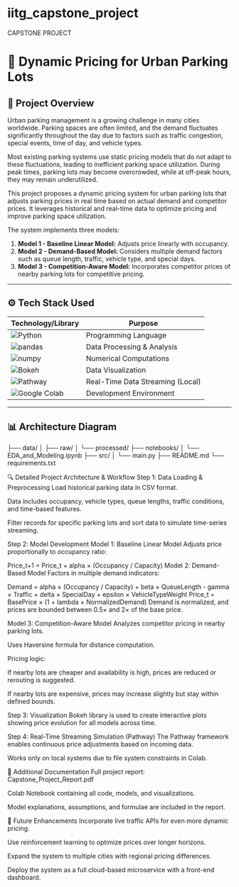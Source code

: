 # iitg_capstone_project
CAPSTONE PROJECT 

# 🚗 Dynamic Pricing for Urban Parking Lots

## 📑 Project Overview

Urban parking management is a growing challenge in many cities worldwide. Parking spaces are often limited, and the demand fluctuates significantly throughout the day due to factors such as traffic congestion, special events, time of day, and vehicle types.

Most existing parking systems use static pricing models that do not adapt to these fluctuations, leading to inefficient parking space utilization. During peak times, parking lots may become overcrowded, while at off-peak hours, they may remain underutilized.

This project proposes a dynamic pricing system for urban parking lots that adjusts parking prices in real time based on actual demand and competitor prices. It leverages historical and real-time data to optimize pricing and improve parking space utilization.

The system implements three models:
1. **Model 1 - Baseline Linear Model:** Adjusts price linearly with occupancy.
2. **Model 2 - Demand-Based Model:** Considers multiple demand factors such as queue length, traffic, vehicle type, and special days.
3. **Model 3 - Competition-Aware Model:** Incorporates competitor prices of nearby parking lots for competitive pricing.

---

## ⚙️ Tech Stack Used

| Technology/Library | Purpose |
|--------------------|---------|
| ![Python](https://img.shields.io/badge/Python-3776AB?logo=python&logoColor=white) | Programming Language |
| ![pandas](https://img.shields.io/badge/Pandas-150458?logo=pandas&logoColor=white) | Data Processing & Analysis |
| ![numpy](https://img.shields.io/badge/Numpy-013243?logo=numpy&logoColor=white) | Numerical Computations |
| ![Bokeh](https://img.shields.io/badge/Bokeh-E76F00?logo=bokeh&logoColor=white) | Data Visualization |
| ![Pathway](https://img.shields.io/badge/Pathway-FFD700?logo=streamlit&logoColor=white) | Real-Time Data Streaming (Local) |
| ![Google Colab](https://img.shields.io/badge/Google%20Colab-F9AB00?logo=googlecolab&logoColor=white) | Development Environment |

---

## 📊 Architecture Diagram

├── data/
│   ├── raw/
│   └── processed/
├── notebooks/
│   └── EDA_and_Modeling.ipynb
├── src/
│   └── main.py
├── README.md
└── requirements.txt

🔍 Detailed Project Architecture & Workflow
Step 1: Data Loading & Preprocessing
Load historical parking data in CSV format.

Data includes occupancy, vehicle types, queue lengths, traffic conditions, and time-based features.

Filter records for specific parking lots and sort data to simulate time-series streaming.

Step 2: Model Development
Model 1: Baseline Linear Model
Adjusts price proportionally to occupancy ratio:

Price_t+1 = Price_t + alpha × (Occupancy / Capacity)
Model 2: Demand-Based Model
Factors in multiple demand indicators:


Demand = alpha × (Occupancy / Capacity) + beta × QueueLength - gamma × Traffic + delta × SpecialDay + epsilon × VehicleTypeWeight
Price_t = BasePrice × (1 + lambda × NormalizedDemand)
Demand is normalized, and prices are bounded between 0.5× and 2× of the base price.

Model 3: Competition-Aware Model
Analyzes competitor pricing in nearby parking lots.

Uses Haversine formula for distance computation.

Pricing logic:

If nearby lots are cheaper and availability is high, prices are reduced or rerouting is suggested.

If nearby lots are expensive, prices may increase slightly but stay within defined bounds.

Step 3: Visualization
Bokeh library is used to create interactive plots showing price evolution for all models across time.

Step 4: Real-Time Streaming Simulation (Pathway)
The Pathway framework enables continuous price adjustments based on incoming data.

Works only on local systems due to file system constraints in Colab.

📄 Additional Documentation
Full project report: Capstone_Project_Report.pdf

Colab Notebook containing all code, models, and visualizations.

Model explanations, assumptions, and formulae are included in the report.

🚀 Future Enhancements
Incorporate live traffic APIs for even more dynamic pricing.

Use reinforcement learning to optimize prices over longer horizons.

Expand the system to multiple cities with regional pricing differences.

Deploy the system as a full cloud-based microservice with a front-end dashboard.
